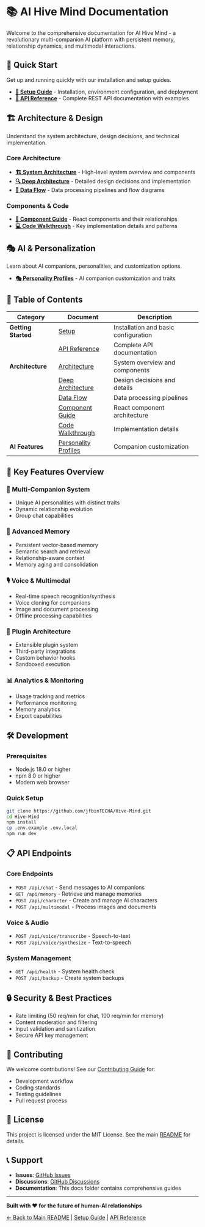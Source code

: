 # 📚 AI Hive Mind Documentation

Welcome to the comprehensive documentation for AI Hive Mind - a revolutionary multi-companion AI platform with persistent memory, relationship dynamics, and multimodal interactions.

## 🚀 Quick Start

Get up and running quickly with our installation and setup guides.

- **[🚀 Setup Guide](Setup.md)** - Installation, environment configuration, and deployment
- **[🔌 API Reference](API.md)** - Complete REST API documentation with examples

## 🏗️ Architecture & Design

Understand the system architecture, design decisions, and technical implementation.

### Core Architecture
- **[🏗️ System Architecture](Architecture.md)** - High-level system overview and components
- **[🔍 Deep Architecture](Architecture-Deep.md)** - Detailed design decisions and implementation
- **[🌊 Data Flow](Data-Flow.md)** - Data processing pipelines and flow diagrams

### Components & Code
- **[🧩 Component Guide](Component-Guide.md)** - React components and their relationships
- **[💻 Code Walkthrough](Code-Walkthrough.md)** - Key implementation details and patterns

## 🎭 AI & Personalization

Learn about AI companions, personalities, and customization options.

- **[🎭 Personality Profiles](PersonalityProfiles.md)** - AI companion customization and traits

## 📖 Table of Contents

| Category | Document | Description |
|----------|----------|-------------|
| **Getting Started** | [Setup](Setup.md) | Installation and basic configuration |
| | [API Reference](API.md) | Complete API documentation |
| **Architecture** | [Architecture](Architecture.md) | System overview and components |
| | [Deep Architecture](Architecture-Deep.md) | Design decisions and details |
| | [Data Flow](Data-Flow.md) | Data processing pipelines |
| | [Component Guide](Component-Guide.md) | React component architecture |
| | [Code Walkthrough](Code-Walkthrough.md) | Implementation details |
| **AI Features** | [Personality Profiles](PersonalityProfiles.md) | Companion customization |

## 🔧 Key Features Overview

### 🤖 Multi-Companion System
- Unique AI personalities with distinct traits
- Dynamic relationship evolution
- Group chat capabilities

### 🧠 Advanced Memory
- Persistent vector-based memory
- Semantic search and retrieval
- Relationship-aware context
- Memory aging and consolidation

### 🎙️ Voice & Multimodal
- Real-time speech recognition/synthesis
- Voice cloning for companions
- Image and document processing
- Offline processing capabilities

### 🔌 Plugin Architecture
- Extensible plugin system
- Third-party integrations
- Custom behavior hooks
- Sandboxed execution

### 📊 Analytics & Monitoring
- Usage tracking and metrics
- Performance monitoring
- Memory analytics
- Export capabilities

## 🛠️ Development

### Prerequisites
- Node.js 18.0 or higher
- npm 8.0 or higher
- Modern web browser

### Quick Setup
```bash
git clone https://github.com/jfbinTECHA/Hive-Mind.git
cd Hive-Mind
npm install
cp .env.example .env.local
npm run dev
```

## 📋 API Endpoints

### Core Endpoints
- `POST /api/chat` - Send messages to AI companions
- `GET /api/memory` - Retrieve and manage memories
- `POST /api/character` - Create and manage AI characters
- `POST /api/multimodal` - Process images and documents

### Voice & Audio
- `POST /api/voice/transcribe` - Speech-to-text
- `POST /api/voice/synthesize` - Text-to-speech

### System Management
- `GET /api/health` - System health check
- `POST /api/backup` - Create system backups

## 🔒 Security & Best Practices

- Rate limiting (50 req/min for chat, 100 req/min for memory)
- Content moderation and filtering
- Input validation and sanitization
- Secure API key management

## 🤝 Contributing

We welcome contributions! See our [Contributing Guide](../CONTRIBUTING.md) for:
- Development workflow
- Coding standards
- Testing guidelines
- Pull request process

## 📄 License

This project is licensed under the MIT License. See the main [README](../README.md) for details.

## 📞 Support

- **Issues**: [GitHub Issues](https://github.com/jfbinTECHA/Hive-Mind/issues)
- **Discussions**: [GitHub Discussions](https://github.com/jfbinTECHA/Hive-Mind/discussions)
- **Documentation**: This docs folder contains comprehensive guides

---

**Built with ❤️ for the future of human-AI relationships**

[← Back to Main README](../README.md) | [Setup Guide](Setup.md) | [API Reference](API.md)